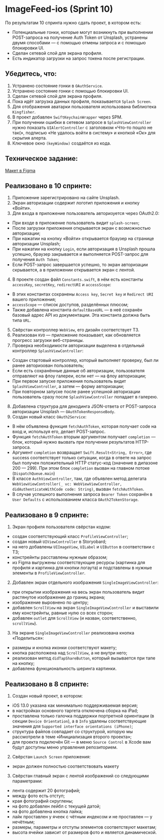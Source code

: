 # ImageFeed-ios (Sprint 10)

По результатам 10 спринта нужно сдать проект, в котором есть:

- Потенциальные гонки, которые могут возникнуть при выполнении POST-запроса на получение Auth Token от Unsplash, устранены двумя способами — с помощью отмены запроса и с помощью блокировки UI.
- Сделан сетевой слой для экрана профиля.
- Есть индикатор загрузки на запрос токена после регистрации.

## Убедитесь, что:

1. Устранено состояние гонки в `OAuthService`.
2. Устранено состояние гонки c помощью блокировки UI.
3. Сделан сетевой слой для экрана профиля.
4. Пока идёт загрузка данных профиля, показывается `Splash Screen`.
5. Для отображения аватарки пользователя использована библиотека `Kingfisher`.
6. В проект добавлен `SwiftKeychainWrapper` через SPM.
7. При получении ошибки в сетевом запросе в `SplashViewController` нужно показать `UIAlertController` с заголовком «Что-то пошло не так(», подписью «Не удалось войти в систему» и кнопкой «Ок» для скрытия алерта.
8. Ключевое окно `(keyWindow)` создаётся из кода.

## Техническое задание: 

[Макет в Figma](https://www.figma.com/file/HyDfKh5UVPOhPZIhBqIm3q/Image-Feed-(YP))

## Реализовано в 10 спринте:
1. Приложение зарегистрировано на сайте Unsplash.
2. Экран авторизации содержит логотип приложения и кнопку «Войти».
3. Для входа в приложение пользователь авторизуется через OAuth2.0:
- При входе в приложение пользователь видит `splash-screen`;
- После загрузки приложения открывается экран с возможностью авторизации;
- При нажатии на кнопку «Войти» открывается браузер на странице авторизации Unsplash;
- При нажатии на кнопку `Login`, если авторизация в Unsplash прошла успешно, браузер закрывается и выполняется POST-запрос для получения `Auth Token`;
- Если POST-запрос завершается успешно, то экран авторизации скрывается, а в приложении открывается экран с лентой.
4. В проекте создан файл `Constants.swift`, в нём есть константы `accessKey`, `secretKey`, `redirectURI` и `accessScope`:
- В этих константах сохранены `Access key`, `Secret key` и `Redirect URI` вашего приложения;
- `accessScope` — список доступов, разделённых плюсом;
- Также добавлена константа `defaultBaseURL` — в неё сохранён базовый адрес API из документации. Эта константа должна быть типа `URL`.
5. Свёрстан контроллер `WebView`, его дизайн соответствует ТЗ.
6. Реализован `KVO` — приложение показывает, как обновляется прогресс загрузки веб-страницы.
7. Проверка необходимости авторизации выделена в отдельный контроллер `SplashViewController`:
- Создан стартовый контроллер, который выполняет проверку, был ли ранее авторизован пользователь;
- Если есть сохранённые данные об авторизации, пользователя отправляют на флоу галереи, если нет — на флоу авторизации;
- При первом запуске приложения пользователь видит `SplashViewController`, а затем — форму авторизации;
- При повторном запуске после ранее успешной авторизации пользователь сразу после `SplashViewController` попадает в галерею.
8. Добавлена структура для декодинга JSON-ответа от POST-запроса авторизации Unsplash — `OAuthTokenResponseBody`.
9. Создан новый класс `OAuth2Service`:
- В нём объявлена функция `fetchAuthToken`, которая получает code на вход и, используя его, делает POST-запрос.
- Функция `fetchAuthToken` вторым аргументом получает `completion` — блок, который нужно вызвать при получении результатов HTTP-запроса.
- Аргумент `completion` возвращает `Swift.Result<String, Error>`, где success соответствует только ситуации, когда в ответе на запрос был получен положительный HTTP статус-код (значение в дипазоне 200 — 299). При этом блок `completion` вызван на главном потоке (`DispatchQueue.main`)
- В классе `AuthViewController`, там, где объявлен метод делегата `WebViewViewController(_ vc: WebViewViewController, didAuthenticateWithCode code: String)`, вызван `fetchAuthToken`.
- В случае успешного выполнения запроса `Bearer Token` сохранён в `User Defaults` с использованием класса `OAuth2TokenStorage`.

  
## Реализовано в 9 спринте:

1. Экран профиля пользователя свёрстан кодом:
- создан соответствующий класс `ProfileViewController`;
- создан новый `UIViewController` в Storyobard;
- на него добавлены `UIImageView`, `UILabel` и `UIButton` в соответствии с ТЗ;
- констрейнты расставлены нужным образом;
- из Figma выгружены соответствующие ресурсы (картинка для профиля и картинка для кнопки логаута) и подставлены в нужные элементы в `ProfileViewController`.

2. Добавлен экран отдельного изображения `SingleImageViewController`:
- при открытии изображения на весь экран пользователь видит растянутое изображение до границ экрана;
- изображение выровнено по центру;
- добавлен `ScrollView` на экран `SingleImageViewController` и выставили ему констрейнты, равные нулю со всех сторон;
- добавлен `outlet` для `ScrollView` (и назван, соответственно, `scrollView`).

3. На экране `SingleImageViewController` реализована кнопка «Поделиться»:
- размеры и кнопка иконки соответствуют макету;
- кнопка расположена над `ScrollView`, а не внутри него;
- реализован метод `didTapShareButton`, который вызывается при тапе на кнопку;
- добавлена функциональность шеринга картинки.

## Реализовано в 8 спринте:

1. Создан новый проект, в котором:
- iOS 13.0 указана как минимально поддерживаемая версия;
- в настройках основного таргета отключена сборка на iPad;
- проставлена только галочка поддержки портретной ориентации (в секции `Device Orientation`), а в `Info` удалены соответствующие значения для `Supported interface orientations (iPhone)`;
- структура файлов совпадает со структурой, которую мы рассмотрели в теме «Инициализация второго проекта»;
- для проекта подключён Git — в меню `Source Control` в Xcode вам будут доступны меню управления репозиторием.

2. Свёрстан `Launch Screen` приложения:
- экран должен полностью соответствовать макету

3.  Свёрстан главный экран с лентой изображений со следующими параметрами:
- лента содержит 20 фотографий;
- между фото есть отступ;
- края фотографий скруглены;
- на фото добавлен лейбл с текущей датой;
- на фото добавлена кнопка лайка;
- лайк проставлен у ячеек с чётным индексом и не проставлен — у нечётным;
- размеры, параметры и отступы элементов соответствуют макетам;
- высота ячейки зависит от размеров фото и является динамической.
